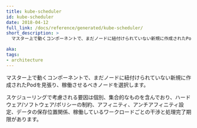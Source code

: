 ```yaml
---
title: kube-scheduler
id: kube-scheduler
date: 2018-04-12
full_link: /docs/reference/generated/kube-scheduler/
short_description: >
  マスター上で動くコンポーネントで、まだノードに紐付けられていない新規に作成されたPodを見張り、稼働させるべきノードを選択します。

aka: 
tags:
- architecture
---
```

 マスター上で動くコンポーネントで、まだノードに紐付けられていない新規に作成されたPodを見張り、稼働させるべきノードを選択します。

<!--more--> 

スケジューリングで考慮される要因は個別、集合的なものを含んでおり、ハードウェア/ソフトウェア/ポリシーの制約、アフィニティ、アンチアフィニティ設定、データの保存位置関係、稼働しているワークロードごとの干渉と処理完了期限があります。

